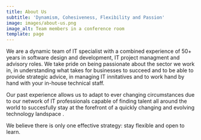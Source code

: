 ```yaml
---
title: About Us
subtitle: 'Dynamism, Cohesiveness, Flexibility and Passion'
image: images/about-us.png
image_alt: Team members in a conference room
template: page
---
```

We are a dynamic team of IT specialist with a combined experience of 50+ years in software design and development, IT project managment and advisory roles. We take pride on being passionate about the sector we work in, in understanding what takes for businesses to succeed and to be able to provide strategic advice, in managing IT innitatives and to work hand by hand with your in-house technical staff.

Our past experience allows us to adapt to ever changing circumstances due to our network of IT professionals capable of finding talent all around the world to succesfully stay at the forefront of a quickly changing and evolving technology landspace .

We believe there is only one effective strategy: stay flexible and open to learn.
